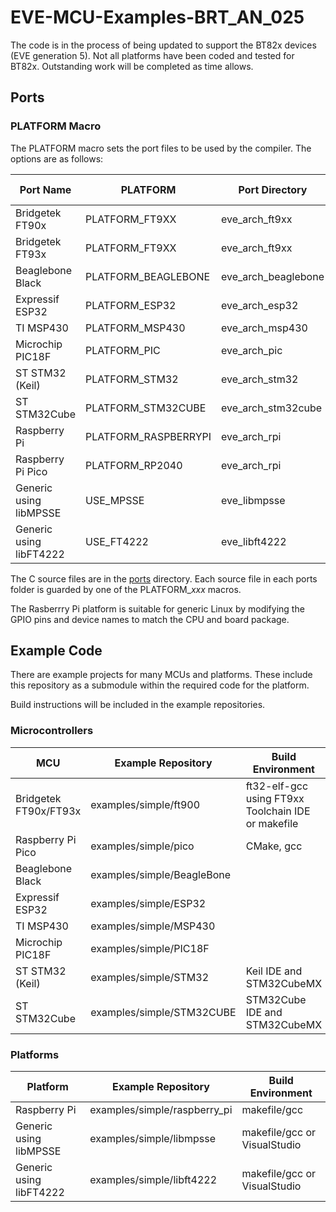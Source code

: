 # EVE-MCU-Examples-BRT_AN_025

The code is in the process of being updated to support the BT82x devices (EVE generation 5). Not all platforms have been coded and tested for BT82x. Outstanding work will be completed as time allows.

## Ports

### PLATFORM Macro

The PLATFORM macro sets the port files to be used by the compiler. The options are as follows:

| Port Name | PLATFORM | Port Directory | BT82x Support |
| --- | --- | --- | --- |
|Bridgetek FT90x | PLATFORM_FT9XX | eve_arch_ft9xx | No |
|Bridgetek FT93x | PLATFORM_FT9XX | eve_arch_ft9xx | No |
|Beaglebone Black | PLATFORM_BEAGLEBONE | eve_arch_beaglebone | No |
|Expressif ESP32 | PLATFORM_ESP32 | eve_arch_esp32 | No |
|TI MSP430 | PLATFORM_MSP430 | eve_arch_msp430 | No |
|Microchip PIC18F | PLATFORM_PIC | eve_arch_pic | No |
|ST STM32 (Keil) | PLATFORM_STM32 | eve_arch_stm32 | Yes |
|ST STM32Cube | PLATFORM_STM32CUBE | eve_arch_stm32cube | Yes |
|Raspberry Pi | PLATFORM_RASPBERRYPI | eve_arch_rpi | Yes |
|Raspberry Pi Pico | PLATFORM_RP2040 | eve_arch_rpi | Yes |
|Generic using libMPSSE | USE_MPSSE | eve_libmpsse | Yes |
|Generic using libFT4222 | USE_FT4222 | eve_libft4222 | Yes |

The C source files are in the [ports](ports/) directory. Each source file in each ports folder is guarded by one of the PLATFORM_<i>xxx</i> macros.

The Rasberrry Pi platform is suitable for generic Linux by modifying the GPIO pins and device names to match the CPU and board package.

## Example Code

There are example projects for many MCUs and platforms. These include this repository as a submodule within the required code for the platform.

Build instructions will be included in the example repositories.

### Microcontrollers

| MCU | Example Repository | Build Environment |
| --- | --- | --- |
|Bridgetek FT90x/FT93x | examples/simple/ft900 | ft32-elf-gcc using FT9xx Toolchain IDE or makefile |
|Raspberry Pi Pico | examples/simple/pico | CMake, gcc |
|Beaglebone Black | examples/simple/BeagleBone | |
|Expressif ESP32 | examples/simple/ESP32 | |
|TI MSP430 | examples/simple/MSP430 | |
|Microchip PIC18F | examples/simple/PIC18F | |
|ST STM32 (Keil) | examples/simple/STM32 | Keil IDE and STM32CubeMX |
|ST STM32Cube | examples/simple/STM32CUBE | STM32Cube IDE and STM32CubeMX |
</table>

### Platforms
| Platform | Example Repository | Build Environment |
| --- | --- | --- |
|Raspberry Pi | examples/simple/raspberry_pi | makefile/gcc |
|Generic using libMPSSE | examples/simple/libmpsse | makefile/gcc or VisualStudio |
|Generic using libFT4222 | examples/simple/libft4222 | makefile/gcc or VisualStudio |
